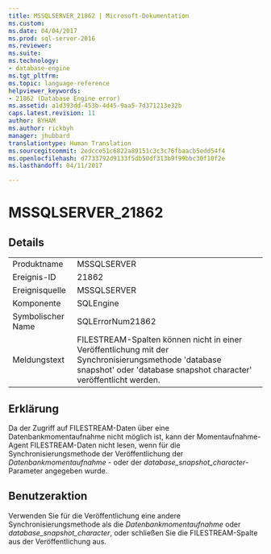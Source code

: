```yaml
---
title: MSSQLSERVER_21862 | Microsoft-Dokumentation
ms.custom: 
ms.date: 04/04/2017
ms.prod: sql-server-2016
ms.reviewer: 
ms.suite: 
ms.technology:
- database-engine
ms.tgt_pltfrm: 
ms.topic: language-reference
helpviewer_keywords:
- 21862 (Database Engine error)
ms.assetid: a1d393dd-453b-4d45-9aa5-7d371213e32b
caps.latest.revision: 11
author: BYHAM
ms.author: rickbyh
manager: jhubbard
translationtype: Human Translation
ms.sourcegitcommit: 2edcce51c6822a89151c3c3c76fbaacb5edd54f4
ms.openlocfilehash: d7733792d9133f5db50df313b9f99bbc30f10f2e
ms.lasthandoff: 04/11/2017

---
```

# <a name="mssqlserver21862"></a>MSSQLSERVER_21862
  
## <a name="details"></a>Details  
  
|||  
|-|-|  
|Produktname|MSSQLSERVER|  
|Ereignis-ID|21862|  
|Ereignisquelle|MSSQLSERVER|  
|Komponente|SQLEngine|  
|Symbolischer Name|SQLErrorNum21862|  
|Meldungstext|FILESTREAM-Spalten können nicht in einer Veröffentlichung mit der Synchronisierungsmethode 'database snapshot' oder 'database snapshot character' veröffentlicht werden.|  
  
## <a name="explanation"></a>Erklärung  
Da der Zugriff auf FILESTREAM-Daten über eine Datenbankmomentaufnahme nicht möglich ist, kann der Momentaufnahme-Agent FILESTREAM-Daten nicht lesen, wenn für die Synchronisierungsmethode der Veröffentlichung der *Datenbankmomentaufnahme* - oder der *database_snapshot_character*-Parameter angegeben wurde.  
  
## <a name="user-action"></a>Benutzeraktion  
Verwenden Sie für die Veröffentlichung eine andere Synchronisierungsmethode als die *Datenbankmomentaufnahme* oder *database_snapshot_character*, oder schließen Sie die FILESTREAM-Spalte aus der Veröffentlichung aus.  
  

